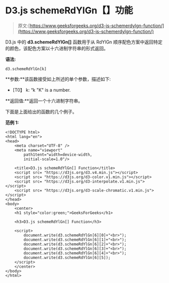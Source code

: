 # D3.js schemeRdYlGn【】功能

> 原文:[https://www.geeksforgeeks.org/d3-js-schemerdylgn-function/](https://www.geeksforgeeks.org/d3-js-schemerdylgn-function/)

D3.js 中的 **d3.schemeRdYlGn[]** 函数用于从 RdYlGn 顺序配色方案中返回特定的颜色，该配色方案以十六进制字符串的形式返回。

**语法:**

```
d3.schemeRdYlGn[k]
```

**参数:**该函数接受如上所述的单个参数，描述如下:

*   [T0】 k: “k "K" is a number.

**返回值:**返回一个十六进制字符串。

下面是上面给出的函数的几个例子。

**范例 1:**

```
<!DOCTYPE html> 
<html lang="en"> 
<head> 
    <meta charset="UTF-8" /> 
    <meta name="viewport"
        path1tent="width=device-width,  
        initial-scale=1.0"/> 

    <title>D3.js schemeRdYlGn[] Function</title> 
    <script src= "https://d3js.org/d3.v4.min.js"></script> 
    <script src= "https://d3js.org/d3-color.v1.min.js"></script> 
    <script src= "https://d3js.org/d3-interpolate.v1.min.js"></script> 
    <script src= "https://d3js.org/d3-scale-chromatic.v1.min.js"></script> 
</head> 
<body> 
    <center>
    <h1 style="color:green;">GeeksForGeeks</h1>

    <h3>D3.js schemeRdYlGn[] Function</h3>

    <script> 
        document.write(d3.schemeRdYlGn[6][0]+"<br>"); 
        document.write(d3.schemeRdYlGn[6][1]+"<br>");
        document.write(d3.schemeRdYlGn[6][2]+"<br>");
        document.write(d3.schemeRdYlGn[6][3]+"<br>");
        document.write(d3.schemeRdYlGn[6][4]+"<br>");
        document.write(d3.schemeRdYlGn[6][5]);
    </script> 
    </center>
</body> 
</html>
```